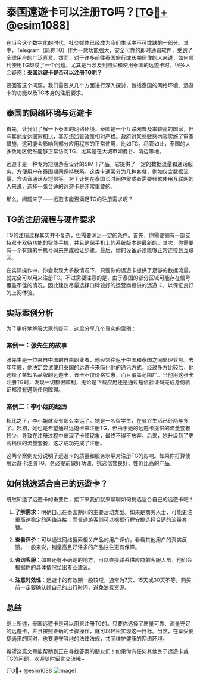 # 泰国遠遊卡可以注册TG吗？[[TG💪+ @esim1088](https://t.me/s/esim1088)]

在当今这个数字化的时代，社交媒体已经成为我们生活中不可或缺的一部分。其中，Telegram（简称TG）作为一款功能强大、安全可靠的即时通讯软件，受到了全球用户的广泛喜爱。然而，对于许多前往泰国旅行或长期居住的人来说，如何顺利使用TG却成了一个问题。尤其是当涉及到购买和使用泰国的远遊卡时，很多人会疑惑：**泰国远遊卡是否可以注册TG呢？**

要回答这个问题，我们需要从几个方面进行深入探讨，包括泰国的网络环境、远遊卡的功能以及TG本身的注册要求。

## 泰国的网络环境与远遊卡

首先，让我们了解一下泰国的网络环境。泰国是一个互联网普及率较高的国家，但与其他发达国家相比，其网络监管政策相对严格。政府对某些敏感内容实施了审查措施，这可能会影响到部分应用程序的正常使用，比如TG。尽管如此，泰国的大多数地区仍然能够正常访问TG，尤其是在大城市如曼谷、清迈等地。

远遊卡是一种专为短期游客设计的SIM卡产品，它提供了一定的数据流量和通话服务，方便用户在泰国期间保持联系。这类卡通常分为几种套餐，例如仅含数据流量、含语音通话及短信等。对于计划在泰国长时间停留或者需要频繁使用互联网的人来说，选择一张合适的远遊卡是非常重要的。

那么，问题来了——远遊卡能否满足TG的注册需求呢？

## TG的注册流程与硬件要求

TG的注册过程其实并不复杂，但需要满足一定的条件。首先，你需要拥有一部支持双卡双待功能的智能手机，并且确保手机上的系统版本是最新的。其次，你需要有一个有效的手机号码来完成验证步骤。最后，你的设备必须能够正常连接到互联网。

在实际操作中，你会发现大多数情况下，只要你的远遊卡提供了足够的数据流量，就完全可以用来注册TG。不过需要注意的是，由于泰国的部分区域可能存在信号覆盖不佳的情况，因此建议尽量选择口碑较好的运营商提供的远遊卡，以保证良好的上网体验。

## 实际案例分析

为了更好地解答大家的疑问，这里分享几个真实的案例：

### 案例一：张先生的故事

张先生是一位来自中国的自由职业者，他经常往返于中国和泰国之间处理业务。去年年底，他决定尝试使用泰国的远遊卡来简化他的通讯方式。经过多方比较后，他选择了某知名品牌的远遊卡，该卡不仅价格实惠，而且覆盖范围广。当他用这张卡注册TG时，发现一切都很顺利，无论是下载应用还是通过短信验证码完成身份验证都没有遇到任何障碍。

### 案例二：李小姐的经历

相比之下，李小姐就没有那么幸运了。她是一名留学生，在曼谷生活已经两年多了。起初，她也是希望通过远遊卡来注册TG，但由于她的远遊卡提供的流量套餐较少，导致在注册过程中出现了卡顿现象，最终不得不放弃。后来，她升级到了更高档位的流量套餐，这才成功完成了注册。

这两个案例充分说明了远遊卡的质量和服务水平对注册TG的影响。如果你打算使用远遊卡注册TG，务必提前做好功课，挑选信誉良好、性价比高的产品。

## 如何挑选适合自己的远遊卡？

既然知道了远遊卡的重要性，接下来我们就来聊聊如何挑选适合自己的远遊卡吧！

1. **了解需求**：明确自己在泰国期间的主要活动类型。如果是商务人士，可能更注重高速稳定的网络连接；而普通游客则可以根据行程安排选择合适的流量套餐。
   
2. **查看评价**：可以通过网络搜索相关产品的用户评价，看看其他用户的真实反馈。一般来说，销量高且好评多的产品往往更有保障。
   
3. **咨询客服**：如果还有不确定的地方，可以直接联系供应商的客服人员，他们会根据你的具体情况给出专业建议。

4. **注意时效性**：远遊卡的有效期一般较短，通常为7天、15天或30天不等。购买前一定要确认好自己的出行时间，避免浪费资源。

## 总结

综上所述，泰国远遊卡是可以用来注册TG的。只要你选择了质量可靠、流量充足的远遊卡，并且按照正确的步骤操作，就可以轻松实现这一目标。当然，在享受便捷通讯的同时，也要遵守当地的法律法规，共同维护健康的网络环境。

希望这篇文章能帮助到正在寻找答案的朋友们！如果你有任何其他关于远遊卡或TG的问题，欢迎随时留言交流哦~

[[TG💪+ @esim1088](https://t.me/s/esim1088) ![Image](https://i.postimg.cc/4NQfJmqS/Snipaste-2025-05-13-00-14-12.png)]